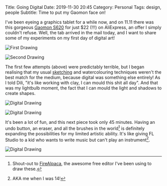 Title: Going Digital
Date: 2019-11-30 20:45
Category: Personal
Tags: design, people
Subtitle: Time to put my Gaomon face on!

I've been eyeing a graphics tablet for a while now, and on 11.11 there was this gorgeous
[Gaomon S620][1] for just $22 (!!!) on AliExpress, an offer I simply couldn't refuse.
Well, the tab arrived in the mail today, and I want to share some of my experiments on
my first day of digital art!

![First Drawing]({filename}/images/sketches/digital-1.jpg)

![Second Drawing]({filename}/images/sketches/digital-2.jpg)

The first few attempts (above) were predictably terrible, but I began realising that my
usual [sketching][2] and watercolouring techniques weren't the best match for the medium,
because digital was something else entirely! As I told Dili, "it's like working with clay,
I can mould this shit all day". And that was my lightbulb moment, the fact that I can
mould the light and shadows to create shapes.

![Digital Drawing]({filename}/images/sketches/digital-3.jpg)

![Digital Drawing]({filename}/images/sketches/digital-4.jpg)

It's been a lot of fun, and this next piece took only 45 minutes. Having an undo button,
an eraser, and all the brushes in the world[^1] is definitely expanding the possibilities
for my limited artistic ability. It's like giving FL Studio to a kid who wants to write
music but can't play an instrument[^2].

![Digital Drawing]({filename}/images/sketches/digital-5.jpg)

[^1]: Shout-out to [FireAlpaca][3], the awesome free editor I've been using to draw these.
[^2]: AKA me when I was 14!

[1]: https://www.youtube.com/watch?v=JKcSVBTD2a4
[2]: {filename}/ive-been-sketching.md
[3]: https://firealpaca.com
